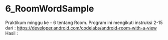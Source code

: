 # 6_RoomWordSample

Praktikum minggu ke - 6 tentang Room. Program ini mengikuti instruksi 2-15 dari : https://developer.android.com/codelabs/android-room-with-a-view
Hasil : 
